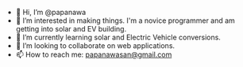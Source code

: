 - 👋 Hi, I’m @papanawa
- 👀 I’m interested in making things. I'm a novice programmer and am getting into solar and EV building.
- 🌱 I’m currently learning solar and Electric Vehicle conversions.
- 💞️ I’m looking to collaborate on web applications.
- 📫 How to reach me: papanawasan@gmail.com

<!---
papanawa/papanawa is a ✨ special ✨ repository because its `README.md` (this file) appears on your GitHub profile.
--->
